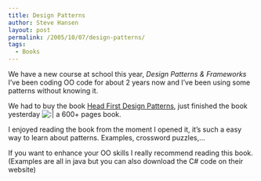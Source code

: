 ```yaml
---
title: Design Patterns
author: Steve Hansen
layout: post
permalink: /2005/10/07/design-patterns/
tags:
  - Books
---
```

We have a new course at school this year, *Design Patterns &#038; Frameworks*  
I&#8217;ve been coding OO code for about 2 years now and I&#8217;ve been using some patterns without knowing it.

We had to buy the book [Head First Design Patterns][1], just finished the book yesterday <img src="http://xiu.shoeke.com/wp-includes/images/smilies/icon_neutral.gif?w=625" alt=":|" class="wp-smiley" data-recalc-dims="1" /> a 600+ pages book.

I enjoyed reading the book from the moment I opened it, it&#8217;s such a easy way to learn about patterns. Examples, crossword puzzles,&#8230;

If you want to enhance your OO skills I really recommend reading this book.  
(Examples are all in java but you can also download the C# code on their website)

 [1]: http://www.amazon.com/gp/product/0596007124/103-5455332-4715017?v=glance&#038;n=283155&#038;s=books&#038;v=glance